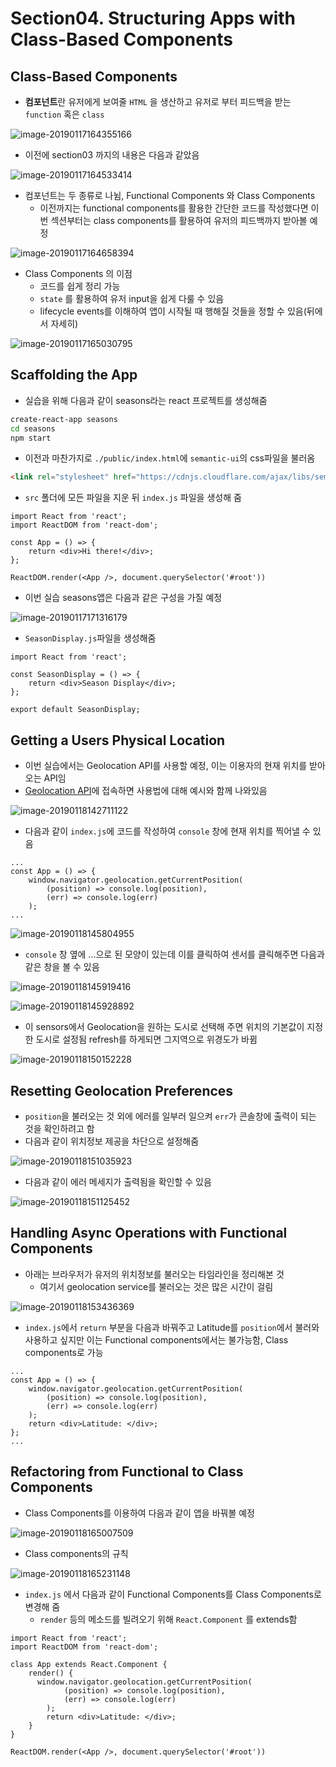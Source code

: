 # Section04. Structuring Apps with Class-Based Components

## Class-Based Components

* **컴포넌트**란 유저에게 보여줄 `HTML` 을 생산하고 유저로 부터 피드백을 받는 `function` 혹은 `class`

![image-20190117164355166](./snow_assets/image-20190117164355166.png)

* 이전에 section03 까지의 내용은 다음과 같았음

![image-20190117164533414](./snow_assets/image-20190117164533414.png)

* 컴포넌트는 두 종류로 나뉨, Functional Components 와 Class Components
  * 이전까지는 functional components를 활용한 간단한 코드를 작성했다면 이번 섹션부터는 class components를 활용하여 유저의 피드백까지 받아볼 예정

![image-20190117164658394](./snow_assets/image-20190117164658394.png)

* Class Components 의 이점
  * 코드를 쉽게 정리 가능
  * `state` 를 활용하여 유저 input을 쉽게 다룰 수 있음
  * lifecycle events를 이해하여 앱이 시작될 때 행해질 것들을 정할 수 있음(뒤에서 자세히)

![image-20190117165030795](./snow_assets/image-20190117165030795.png)

## Scaffolding the App

* 실습을 위해 다음과 같이 seasons라는 react 프로젝트를 생성해줌

```bash
create-react-app seasons
cd seasons
npm start
```

* 이전과 마찬가지로 `./public/index.html`에  `semantic-ui`의 css파일을 불러옴

```html
<link rel="stylesheet" href="https://cdnjs.cloudflare.com/ajax/libs/semantic-ui/2.4.1/semantic.css">
```

* `src` 폴더에 모든 파일을 지운 뒤 `index.js` 파일을 생성해 줌

```react
import React from 'react';
import ReactDOM from 'react-dom';

const App = () => {
    return <div>Hi there!</div>;
};

ReactDOM.render(<App />, document.querySelector('#root'))
```

* 이번 실습 seasons앱은 다음과 같은 구성을 가질 예정

![image-20190117171316179](./snow_assets/image-20190117171316179.png)

* `SeasonDisplay.js`파일을 생성해줌

```react
import React from 'react';

const SeasonDisplay = () => {
    return <div>Season Display</div>;
};

export default SeasonDisplay;
```

## Getting a Users Physical Location

* 이번 실습에서는 Geolocation API를 사용할 예정, 이는 이용자의 현재 위치를 받아오는 API임
* [Geolocation API](https://developer.mozilla.org/en-US/docs/Web/API/Geolocation_API)에 접속하면 사용법에 대해 예시와 함께 나와있음

![image-20190118142711122](./snow_assets/image-20190118142711122.png)

* 다음과 같이 `index.js`에 코드를 작성하여 `console` 창에 현재 위치를 찍어낼 수 있음

```react
...
const App = () => {
    window.navigator.geolocation.getCurrentPosition(
        (position) => console.log(position),
        (err) => console.log(err)
    );
...
```

![image-20190118145804955](./snow_assets/image-20190118145804955.png)

* `console` 창 옆에 ...으로 된 모양이 있는데 이를 클릭하여 센서를 클릭해주면 다음과 같은 창을 볼 수 있음

![image-20190118145919416](./snow_assets/image-20190118145919416.png)

![image-20190118145928892](./snow_assets/image-20190118145928892.png)

* 이 sensors에서 Geolocation을 원하는 도시로 선택해 주면 위치의 기본값이 지정한 도시로 설정됨 refresh를 하게되면 그지역으로 위경도가 바뀜

![image-20190118150152228](./snow_assets/image-20190118150152228.png)

## Resetting Geolocation Preferences

* `position`을 불러오는 것 외에 에러를 일부러 일으켜 `err`가 콘솔창에 출력이 되는 것을 확인하려고 함
* 다음과 같이 위치정보 제공을 차단으로  설정해줌

![image-20190118151035923](./snow_assets/image-20190118151035923.png)

* 다음과 같이 에러 메세지가 출력됨을 확인할 수 있음

![image-20190118151125452](./snow_assets/image-20190118151125452.png)

## Handling Async Operations with Functional Components

* 아래는 브라우저가 유저의 위치정보를 불러오는 타임라인을 정리해본 것
  * 여기서 geolocation service를 불러오는 것은 많은 시간이 걸림

![image-20190118153436369](./snow_assets/image-20190118153436369.png)

* `index.js`에서 `return` 부분을 다음과 바꿔주고 Latitude를 `position`에서 불러와 사용하고 싶지만 이는 Functional components에서는 불가능함, Class components로 가능

```react
...
const App = () => {
    window.navigator.geolocation.getCurrentPosition(
        (position) => console.log(position),
        (err) => console.log(err)
    );
    return <div>Latitude: </div>;
};
...
```

## Refactoring from Functional to Class Components

* Class Components를 이용하여 다음과 같이 앱을 바꿔볼 예정

![image-20190118165007509](./snow_assets/image-20190118165007509.png)

* Class components의 규칙

![image-20190118165231148](./snow_assets/image-20190118165231148.png)

* `index.js` 에서 다음과 같이 Functional Components를 Class Components로 변경해 줌
  * `render` 등의 메소드를 빌려오기 위해 `React.Component` 를 extends함

```react
import React from 'react';
import ReactDOM from 'react-dom';

class App extends React.Component {
    render() {
      window.navigator.geolocation.getCurrentPosition(
            (position) => console.log(position),
            (err) => console.log(err)
        );
        return <div>Latitude: </div>;
    }
}

ReactDOM.render(<App />, document.querySelector('#root'))
```

